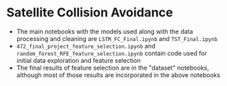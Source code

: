# Satellite Collision Avoidance

* The main notebooks with the models used along with the data processing and cleaning are `LSTM_FC_Final.ipynb` and
`TST_Final.ipynb`
* `472_final_project_feature_selection.ipynb` and `random_forest_RFE_feature_selection.ipynb` contain code used for initial data exploration and feature selection
* The final results of feature selection are in the "dataset" notebooks, although most of those results are incorporated
  in the above notebooks

